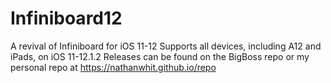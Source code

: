 # Infiniboard12
A revival of Infiniboard for iOS 11-12
Supports all devices, including A12 and iPads, on iOS 11-12.1.2
Releases can be found on the BigBoss repo or my personal repo at https://nathanwhit.github.io/repo
